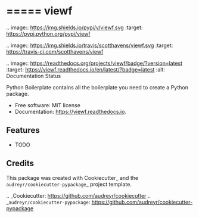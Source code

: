 =====
viewf
=====


.. image:: https://img.shields.io/pypi/v/viewf.svg
        :target: https://pypi.python.org/pypi/viewf

.. image:: https://img.shields.io/travis/scotthavens/viewf.svg
        :target: https://travis-ci.com/scotthavens/viewf

.. image:: https://readthedocs.org/projects/viewf/badge/?version=latest
        :target: https://viewf.readthedocs.io/en/latest/?badge=latest
        :alt: Documentation Status




Python Boilerplate contains all the boilerplate you need to create a Python package.


* Free software: MIT license
* Documentation: https://viewf.readthedocs.io.


Features
--------

* TODO

Credits
-------

This package was created with Cookiecutter_ and the `audreyr/cookiecutter-pypackage`_ project template.

.. _Cookiecutter: https://github.com/audreyr/cookiecutter
.. _`audreyr/cookiecutter-pypackage`: https://github.com/audreyr/cookiecutter-pypackage
